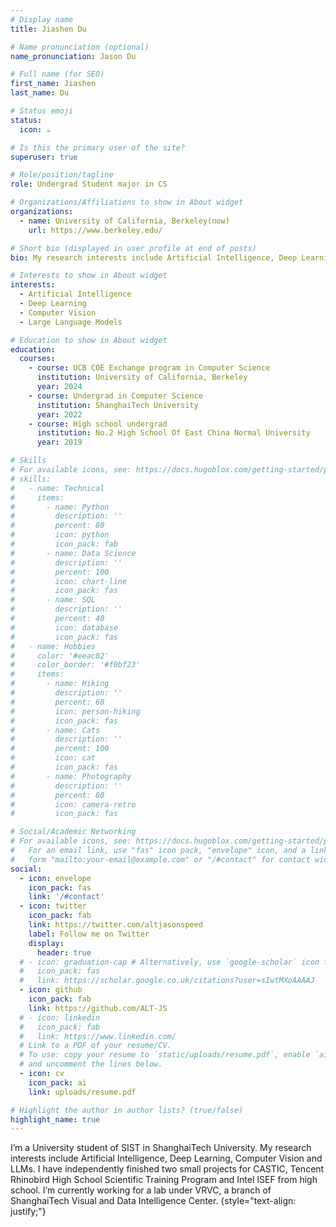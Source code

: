 ```yaml
---
# Display name
title: Jiashen Du

# Name pronunciation (optional)
name_pronunciation: Jason Du

# Full name (for SEO)
first_name: Jiashen
last_name: Du

# Status emoji
status:
  icon: ☕️

# Is this the primary user of the site?
superuser: true

# Role/position/tagline
role: Undergrad Student major in CS

# Organizations/Affiliations to show in About widget
organizations:
  - name: University of California, Berkeley(now)
    url: https://www.berkeley.edu/

# Short bio (displayed in user profile at end of posts)
bio: My research interests include Artificial Intelligence, Deep Learning, Computer Vision and LLMs.

# Interests to show in About widget
interests:
  - Artificial Intelligence
  - Deep Learning
  - Computer Vision
  - Large Language Models

# Education to show in About widget
education:
  courses:
    - course: UCB COE Exchange program in Computer Science
      institution: University of California, Berkeley
      year: 2024
    - course: Undergrad in Computer Science
      institution: ShanghaiTech University
      year: 2022
    - course: High school undergrad
      institution: No.2 High School Of East China Normal University
      year: 2019

# Skills
# For available icons, see: https://docs.hugoblox.com/getting-started/page-builder/#icons
# skills:
#   - name: Technical
#     items:
#       - name: Python
#         description: ''
#         percent: 80
#         icon: python
#         icon_pack: fab
#       - name: Data Science
#         description: ''
#         percent: 100
#         icon: chart-line
#         icon_pack: fas
#       - name: SQL
#         description: ''
#         percent: 40
#         icon: database
#         icon_pack: fas
#   - name: Hobbies
#     color: '#eeac02'
#     color_border: '#f0bf23'
#     items:
#       - name: Hiking
#         description: ''
#         percent: 60
#         icon: person-hiking
#         icon_pack: fas
#       - name: Cats
#         description: ''
#         percent: 100
#         icon: cat
#         icon_pack: fas
#       - name: Photography
#         description: ''
#         percent: 80
#         icon: camera-retro
#         icon_pack: fas

# Social/Academic Networking
# For available icons, see: https://docs.hugoblox.com/getting-started/page-builder/#icons
#   For an email link, use "fas" icon pack, "envelope" icon, and a link in the
#   form "mailto:your-email@example.com" or "/#contact" for contact widget.
social:
  - icon: envelope
    icon_pack: fas
    link: '/#contact'
  - icon: twitter
    icon_pack: fab
    link: https://twitter.com/altjasonspeed
    label: Follow me on Twitter
    display:
      header: true
  # - icon: graduation-cap # Alternatively, use `google-scholar` icon from `ai` icon pack
  #   icon_pack: fas
  #   link: https://scholar.google.co.uk/citations?user=sIwtMXoAAAAJ
  - icon: github
    icon_pack: fab
    link: https://github.com/ALT-JS
  # - icon: linkedin
  #   icon_pack: fab
  #   link: https://www.linkedin.com/
  # Link to a PDF of your resume/CV.
  # To use: copy your resume to `static/uploads/resume.pdf`, enable `ai` icons in `params.yaml`,
  # and uncomment the lines below.
  - icon: cv
    icon_pack: ai
    link: uploads/resume.pdf

# Highlight the author in author lists? (true/false)
highlight_name: true
---
```


I’m a University student of SIST in ShanghaiTech University. My research interests include Artificial Intelligence, Deep Learning, Computer Vision and LLMs. I have independently finished two small projects for CASTIC, Tencent Rhinobird High School Scientific Training Program and Intel ISEF from high school. I’m currently working for a lab under VRVC, a branch of ShanghaiTech Visual and Data Intelligence Center.
{style="text-align: justify;"}
